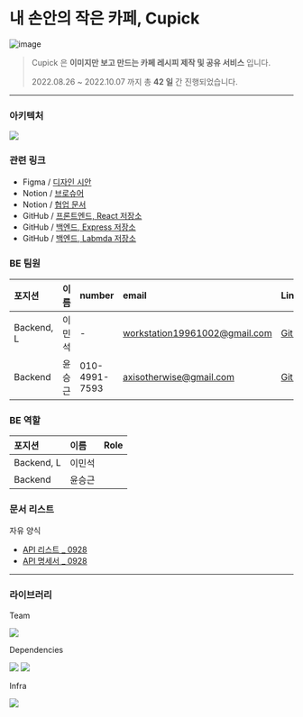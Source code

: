 # 내 손안의 작은 카페, Cupick

![image](https://user-images.githubusercontent.com/86306802/193551464-d254e52a-dc45-46a0-a991-7d0475ce5b00.png)

> Cupick 은 **이미지만 보고 만드는 카페 레시피 제작 및 공유 서비스** 입니다. <br>
> 
> 2022.08.26 ~ 2022.10.07 까지 총 **42 일** 간 진행되었습니다.

---

### 아키텍처

<image src="https://user-images.githubusercontent.com/86306802/193556455-15aa6cc8-58e5-4825-9740-4f338a51aa0f.png" />

### 관련 링크

- Figma / [디자인 시안](https://www.figma.com/file/H0DTlyM8k8HP1fqgrmKlwR/Cupick?node-id=868%3A1196)
- Notion / [브로슈어](https://www.notion.so/24545255734e48d487e3b55da356dc4e)
- Notion / [협업 문서](https://www.notion.so/73c1cc9c739a481fa92192ba7676811f)
- GitHub / [프론트엔드, React 저장소](https://github.com/cupicks/cupicks-fe)
- GitHub / [백엔드, Express 저장소](https://github.com/cupicks/cupicks-be)
- GitHub / [백엔드, Labmda 저장소](https://github.com/cupicks/cupicks-be-lambda)

### BE 팀원

| 포지션 | 이름 | number | email | Link |
| :---- | :---- | :---- | :---- | :---- |
| Backend, L | 이민석 | - | workstation19961002@gmail.com | [GitHub](https://github.com/unchaptered) |
| Backend | 윤승근 | 010-4991-7593 | axisotherwise@gmail.com | [GitHub](https://github.com/axisotherwise) |

### BE 역할

| 포지션 | 이름 | Role |
| :---- | :---- | :---- |
| Backend, L | 이민석 | |
| Backend | 윤승근 | |

### 문서 리스트

자유 양식

- [API 리스트 _ 0928](https://www.notion.so/API-_-0928-158b92d9cf6e4601b4c0b04c22513cbb)
- [API 명세서 _ 0928](https://www.notion.so/API-_-0928-ce1db36c2fa7491f8fec700be56cc45f)

---

### 라이브러리

Team

<img src="https://img.shields.io/badge/GitHub_Action-2088FF?style=flat-square&logo=GitHub Actions&logoColor=white"/></a>

Dependencies

<img src="https://img.shields.io/badge/sharp-99CC00?style=flat-square&logo=sharp&logoColor=white"/></a>
<img src="https://img.shields.io/badge/aws_sdk-CB3837?style=flat-square&logo=npm&logoColor=white"/></a>

Infra

<img src="https://img.shields.io/badge/AWS_Lambda-FF9900?style=flat-square&logo=AWSLambda&logoColor=white"/></a>

